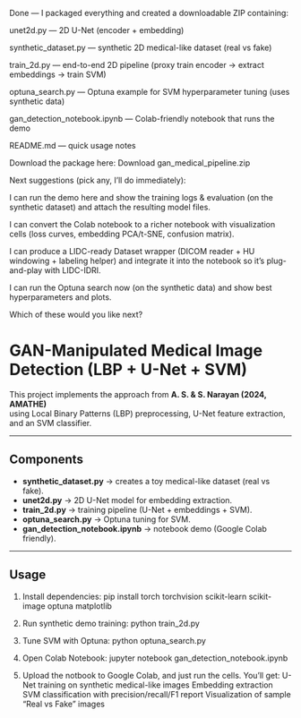 Done — I packaged everything and created a downloadable ZIP containing:

unet2d.py — 2D U-Net (encoder + embedding)

synthetic_dataset.py — synthetic 2D medical-like dataset (real vs fake)

train_2d.py — end-to-end 2D pipeline (proxy train encoder → extract embeddings → train SVM)

optuna_search.py — Optuna example for SVM hyperparameter tuning (uses synthetic data)

gan_detection_notebook.ipynb — Colab-friendly notebook that runs the demo

README.md — quick usage notes

Download the package here: Download gan_medical_pipeline.zip

Next suggestions (pick any, I’ll do immediately):

I can run the demo here and show the training logs & evaluation (on the synthetic dataset) and attach the resulting model files.

I can convert the Colab notebook to a richer notebook with visualization cells (loss curves, embedding PCA/t-SNE, confusion matrix).

I can produce a LIDC-ready Dataset wrapper (DICOM reader + HU windowing + labeling helper) and integrate it into the notebook so it’s plug-and-play with LIDC-IDRI.

I can run the Optuna search now (on the synthetic data) and show best hyperparameters and plots.

Which of these would you like next?



# GAN-Manipulated Medical Image Detection (LBP + U-Net + SVM)

This project implements the approach from **A. S. & S. Narayan (2024, AMATHE)**  
using Local Binary Patterns (LBP) preprocessing, U-Net feature extraction, and an SVM classifier.

---

## Components
- **synthetic_dataset.py** → creates a toy medical-like dataset (real vs fake).
- **unet2d.py** → 2D U-Net model for embedding extraction.
- **train_2d.py** → training pipeline (U-Net + embeddings + SVM).
- **optuna_search.py** → Optuna tuning for SVM.
- **gan_detection_notebook.ipynb** → notebook demo (Google Colab friendly).

---

## Usage

1. Install dependencies:
pip install torch torchvision scikit-learn scikit-image optuna matplotlib

2. Run synthetic demo training:
python train_2d.py

3. Tune SVM with Optuna:
python optuna_search.py

4. Open Colab Notebook:
jupyter notebook gan_detection_notebook.ipynb

5. Upload the notbook to Google Colab, and just run the cells.
You’ll get:
U-Net training on synthetic medical-like images
Embedding extraction
SVM classification with precision/recall/F1 report
Visualization of sample “Real vs Fake” images

